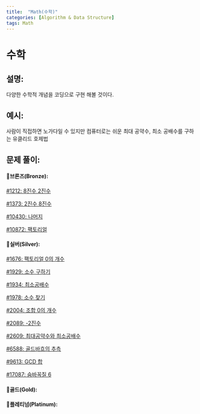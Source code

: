 ```yaml
---
title:  "Math(수학)"
categories: [Algorithm & Data Structure]
tags: Math
---
```

# 수학

## 설명:

다양한 수학적 개념을 코딩으로 구현 해볼 것이다.

## 예시:

사람이 직접하면 노가다일 수 있지만 컴퓨터로는 쉬운 최대 공약수, 최소 공배수를 구하는 유클리드 호제법

## 문제 풀이:

#### 🥉브론즈(Bronze):

[#1212: 8진수 2진수](/algorithm%20&%20data%20structure/1212-8진수-2진수/)

[#1373: 2진수 8진수](/algorithm%20&%20data%20structure/1373-2진수-8진수/)

[#10430: 나머지](/algorithm%20&%20data%20structure/10430-나머지/)

[#10872: 팩토리얼](/algorithm%20&%20data%20structure/10872-팩토리얼/)

#### 🥈실버(Silver):

[#1676: 팩토리얼 0의 개수](/algorithm%20&%20data%20structure/1676-팩토리얼-0의-개수/)

[#1929: 소수 구하기](/algorithm%20&%20data%20structure/1929-소수-구하기/)

[#1934: 최소공배수](/algorithm%20&%20data%20structure/1934-최소공배수/)

[#1978: 소수 찾기](/algorithm%20&%20data%20structure/1978-소수-찾기/)

[#2004: 조합 0의 개수](/algorithm%20&%20data%20structure/2004-조합-0의-개수/)

[#2089: -2진수](/algorithm%20&%20data%20structure/2089--2진수/)

[#2609: 최대공약수와 최소공배수](/algorithm%20&%20data%20structure/2609-최대공약수와-최소공배수/)

[#6588: 골드바흐의 추측](/algorithm%20&%20data%20structure/6588-골드바흐의-추측/)

[#9613: GCD 합](/algorithm%20&%20data%20structure/9613-GCD-합/)

[#17087: 숨바꼭질 6](/algorithm%20&%20data%20structure/17087-숨바꼭질-6/)

#### 🥇골드(Gold):

#### 👑플레티넘(Platinum):